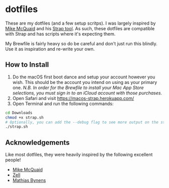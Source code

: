 # dotfiles

These are my dotfiles (and a few setup scritps). I was largely inspired by [Mike McQuaid](https://github.com/MikeMcQuaid) and his [Strap tool](https://github.com/MikeMcQuaid/strap). As such, these dotfiles are compatible with Strap and has scripts where it's expecting them.

My Brewfile is fairly heavy so do be careful and don't just run this blindly. Use it as inspiration and re-write your own.

## How to Install

1. Do the macOS first boot dance and setup your account however you wish. This should be the account you intend on using as your primary one. _N.B. In order for the Brewfile to install your Mac App Store selections, you must sign in to an iCloud account with those purchases._
2. Open Safari and visit https://macos-strap.herokuapp.com/
3. Open Terminal and run the following commands:
  
  ```bash
  cd Downloads
  chmod +x strap.sh
  # Optionally, you can add the --debug flag to see more output on the strap.sh script
  ./strap.sh
  ```

## Acknowledgements

Like most dotfiles, they were heavily inspired by the following excellent people!

- [Mike McQuaid](https://github.com/MikeMcQuaid)
- [Zell](https://zellwk.com/blog/mac-setup-2/)
- [Mathias Bynens](https://github.com/mathiasbynens/dotfiles)
